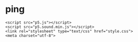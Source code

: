 # ping
<!DOCTYPE html><html lang="en"><head>
    <script src="p5.js"></script>
    <script src="p5.sound.min.js"></script>
    <link rel="stylesheet" type="text/css" href="style.css">
    <meta charset="utf-8">

  </head>
  <body>
    <script src="sketch.js"></script>
    <script src="p5.collide2d.js"></script>    
  

</body></html>

